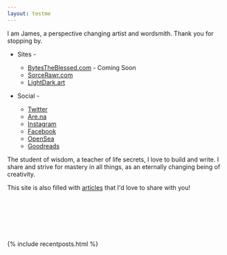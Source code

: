 ```yaml
---
layout: testme
---
```


I am James, a perspective changing artist and wordsmith.
Thank you for stopping by.  

* Sites -  
  * [BytesTheBlessed.com](https://bytestheblessed.com) - Coming Soon
  * [SorceRawr.com](https://SorceRawr.com)
  * [LightDark.art](https://LightDark.art)

* Social -    
  * [Twitter](https://twitter.com/BytesTheBlessed)
  * [Are.na](https://www.are.na/james-the-blessed)
  * [Instagram](www.instagram.com/bytes_the_blessed)
  * [Facebook](https://www.facebook.com/jamestheblessed)
  * [OpenSea](https://opensea.io/Bytes_The_Blessed)
  * [Goodreads](https://www.goodreads.com/user/show/135257757-james-the-blessed)

The student of wisdom, a teacher of life secrets, I love to build and write. I share and strive for mastery in all things,
as an eternally changing being of creativity.

This site is also filled with [articles](/bytes_.html) that I'd love to share with you!  

<br>
<br>
<br>
<br>
<br>

{% include recentposts.html %}
